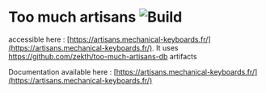 # Too much artisans ![Build](https://github.com/zekth/too-much-artisans/workflows/Image%20Build/badge.svg?branch=master&event=push)

accessible here : [https://artisans.mechanical-keyboards.fr/](https://artisans.mechanical-keyboards.fr/).
It uses https://github.com/zekth/too-much-artisans-db artifacts

Documentation available here : [https://artisans.mechanical-keyboards.fr/](https://artisans.mechanical-keyboards.fr/)

